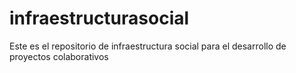 # infraestructurasocial
Este es el repositorio de infraestructura social para el desarrollo de proyectos colaborativos
